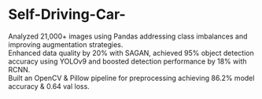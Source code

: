 # Self-Driving-Car-
Analyzed 21,000+ images using Pandas addressing class imbalances and improving augmentation strategies.
<br>
Enhanced data quality by 20% with SAGAN, achieved 95% object detection accuracy using YOLOv9 and boosted
detection performance by 18% with RCNN.
<br>
Built an OpenCV & Pillow pipeline for preprocessing achieving 86.2% model accuracy & 0.64 val loss.
